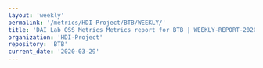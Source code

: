 ```yaml
---
layout: 'weekly'
permalink: '/metrics/HDI-Project/BTB/WEEKLY/'
title: 'DAI Lab OSS Metrics Metrics report for BTB | WEEKLY-REPORT-2020-03-29'
organization: 'HDI-Project'
repository: 'BTB'
current_date: '2020-03-29'
---
```

